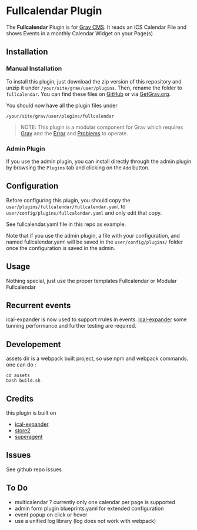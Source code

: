 # Fullcalendar Plugin

The **Fullcalendar** Plugin is for [Grav CMS](http://github.com/getgrav/grav). It reads an ICS Calendar File and shows Events in a monthly Calendar Widget on your Page(s)

## Installation

### Manual Installation

To install this plugin, just download the zip version of this repository and unzip it under `/your/site/grav/user/plugins`. Then, rename the folder to `fullcalendar`. You can find these files on [GitHub](https://github.com/sherpadawan/grav-plugin-fullcalendar) or via [GetGrav.org](http://getgrav.org/downloads/plugins#extras).

You should now have all the plugin files under

    /your/site/grav/user/plugins/fullcalendar
    
> NOTE: This plugin is a modular component for Grav which requires [Grav](http://github.com/getgrav/grav) and the [Error](https://github.com/getgrav/grav-plugin-error) and [Problems](https://github.com/getgrav/grav-plugin-problems) to operate.

### Admin Plugin

If you use the admin plugin, you can install directly through the admin plugin by browsing the `Plugins` tab and clicking on the `Add` button.

## Configuration

Before configuring this plugin, you should copy the `user/plugins/fullcalendar/fullcalendar.yaml` to `user/config/plugins/fullcalendar.yaml` and only edit that copy.

See fullcalendar.yaml file in this repo as example.

Note that if you use the admin plugin, a file with your configuration, and named fullcalendar.yaml will be saved in the `user/config/plugins/` folder once the configuration is saved in the admin.

## Usage

Nothing special, just use the proper templates Fullcalendar or Modular Fullcalendar

## Recurrent events

ical-expander is now used to support rrules in events. [ical-expander](https://github.com/mifi/ical-expander)
some tunning performance and further testing are required.

## Developement

assets dir is a webpack built project, so use npm and webpack commands.
one can do :
```
cd assets
bash build.sh
```

## Credits

this plugin is built on 
 * [ical-expander](https://github.com/mifi/ical-expander)
 * [store2](https://www.npmjs.com/package/store2)
 * [superagent](https://www.npmjs.com/package/superagent)

## Issues

See github repo issues

## To Do

 * multicalendar ? currently only one calendar per page is supported
 * admin form plugin blueprints.yaml for extended configuration 
 * event popup on click or hover
 * use a unified log library (log does not work with webpack) 
